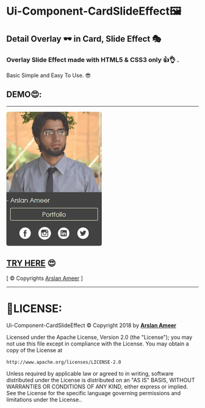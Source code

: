 # Ui-Component-CardSlideEffect🖼
## Detail Overlay 🕶 in Card, Slide Effect 🎭
### Overlay Slide Effect made with HTML5 & CSS3 only 👍👌 .
Basic Simple and Easy To Use. 😎

## DEMO😍:

---
![](images/demo.gif)

[TRY HERE](https://arslanameer.github.io/Ui-Component-CardSlideEffect/) 😍
---
[ © Copyrights [Arslan Ameer](http://www.arslanameer.cf/) ]

---
# 🔐LICENSE:
Ui-Component-CardSlideEffect © Copyright 2018 by **[Arslan Ameer](http://www.arslanameer.cf/)**

Licensed under the Apache License, Version 2.0 (the "License");
you may not use this file except in compliance with the License.
You may obtain a copy of the License at

    http://www.apache.org/licenses/LICENSE-2.0

Unless required by applicable law or agreed to in writing, software
distributed under the License is distributed on an "AS IS" BASIS,
WITHOUT WARRANTIES OR CONDITIONS OF ANY KIND, either express or implied.
See the License for the specific language governing permissions and
limitations under the License..
